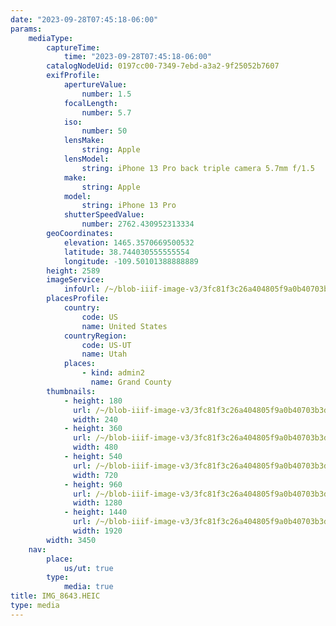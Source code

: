 ```yaml
---
date: "2023-09-28T07:45:18-06:00"
params:
    mediaType:
        captureTime:
            time: "2023-09-28T07:45:18-06:00"
        catalogNodeUid: 0197cc00-7349-7ebd-a3a2-9f25052b7607
        exifProfile:
            apertureValue:
                number: 1.5
            focalLength:
                number: 5.7
            iso:
                number: 50
            lensMake:
                string: Apple
            lensModel:
                string: iPhone 13 Pro back triple camera 5.7mm f/1.5
            make:
                string: Apple
            model:
                string: iPhone 13 Pro
            shutterSpeedValue:
                number: 2762.430952313334
        geoCoordinates:
            elevation: 1465.3570669500532
            latitude: 38.744030555555554
            longitude: -109.50101388888889
        height: 2589
        imageService:
            infoUrl: /~/blob-iiif-image-v3/3fc81f3c26a404805f9a0b40703b3de54cfdaf278785032c1d104d6077a8124c/info.json
        placesProfile:
            country:
                code: US
                name: United States
            countryRegion:
                code: US-UT
                name: Utah
            places:
                - kind: admin2
                  name: Grand County
        thumbnails:
            - height: 180
              url: /~/blob-iiif-image-v3/3fc81f3c26a404805f9a0b40703b3de54cfdaf278785032c1d104d6077a8124c/full/240%2C180/0/default.jpg
              width: 240
            - height: 360
              url: /~/blob-iiif-image-v3/3fc81f3c26a404805f9a0b40703b3de54cfdaf278785032c1d104d6077a8124c/full/480%2C360/0/default.jpg
              width: 480
            - height: 540
              url: /~/blob-iiif-image-v3/3fc81f3c26a404805f9a0b40703b3de54cfdaf278785032c1d104d6077a8124c/full/720%2C540/0/default.jpg
              width: 720
            - height: 960
              url: /~/blob-iiif-image-v3/3fc81f3c26a404805f9a0b40703b3de54cfdaf278785032c1d104d6077a8124c/full/1280%2C960/0/default.jpg
              width: 1280
            - height: 1440
              url: /~/blob-iiif-image-v3/3fc81f3c26a404805f9a0b40703b3de54cfdaf278785032c1d104d6077a8124c/full/1920%2C1440/0/default.jpg
              width: 1920
        width: 3450
    nav:
        place:
            us/ut: true
        type:
            media: true
title: IMG_8643.HEIC
type: media
---
```

